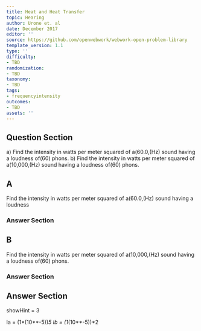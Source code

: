 ```yaml
---
title: Heat and Heat Transfer
topic: Hearing
author: Urone et. al
date: December 2017
editor: ''
source: https://github.com/openwebwork/webwork-open-problem-library
template_version: 1.1
type: ''
difficulty:
- TBD
randomization:
- TBD
taxonomy:
- TBD
tags:
- frequencyintensity
outcomes:
- TBD
assets: ''
---
```


## Question Section 

a) Find the intensity in watts per meter squared of a(60.0,(Hz) sound having a loudness
of(60) phons. 
b) Find the intensity in watts per meter squared of a(10,000,(Hz) sound having a loudness of(60) phons.

## A
Find the intensity in watts per meter squared of a(60.0,(Hz) sound having a loudness
### Answer Section
## B
Find the intensity in watts per meter squared of a(10,000,(Hz) sound having a loudness of(60) phons.
### Answer Section


## Answer Section

showHint = 3

Ia = (1*(10**-5))*5
Ib = (1*(10**-5))*2